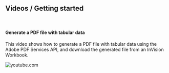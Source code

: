 ## Videos / Getting started

<br/>

#### Generate a PDF file with tabular data
This video shows how to generate a PDF file with tabular data using the Adobe PDF Services API, and download the generated file from an InVision Workbook.

![youtube.com](https://www.youtube.com/watch?v=mNDQqBQRmmM)